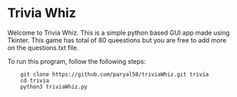 # Trivia Whiz

Welcome to Trivia Whiz. This is a simple python based GUI app made using Tkinter.
This game has total of 80 queestions but you are free to add more on the questions.txt file.

To run this program, follow the following steps:
```
    git clone https://github.com/paryal58/triviaWhiz.git trivia
    cd trivia
    python3 triviaWhiz.py

```
